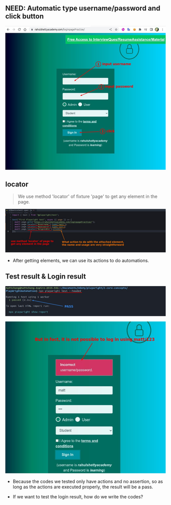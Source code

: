 ## **NEED: Automatic type username/password and click button**

![Alt need](pic/01.jpg)

## **locator**

> We use method 'locator' of fixture 'page' to get any element in the page.

![Alt locator](pic/02.jpg)

- After getting elements, we can use its actions to do automations.

## **Test result & Login result**

![Alt run test](pic/03.jpg)

![Alt real login result](pic/04.jpg)

- Because the codes we tested only have actions and no assertion, so as long as the actions are executed properly, the result will be a pass.

- If we want to test the login result, how do we write the codes?
